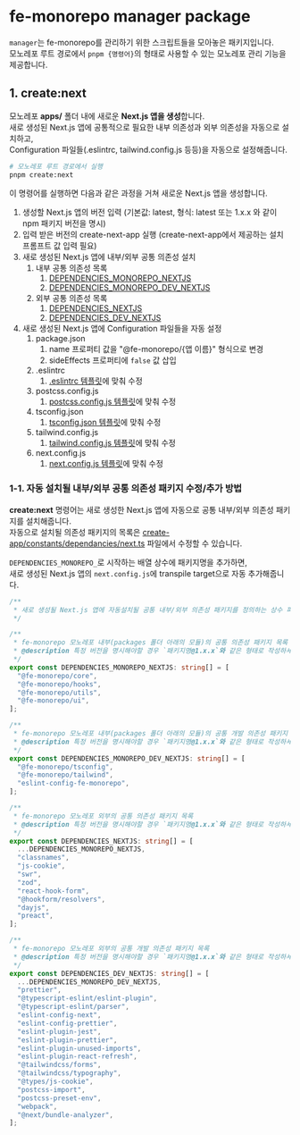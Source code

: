 # fe-monorepo manager package

`manager`는 fe-monorepo를 관리하기 위한 스크립트들을 모아놓은 패키지입니다.  
모노레포 루트 경로에서 `pnpm {명령어}`의 형태로 사용할 수 있는 모노레포 관리 기능을 제공합니다.

## 1. create:next

모노레포 **apps/** 폴더 내에 새로운 **Next.js 앱을 생성**합니다.  
새로 생성된 Next.js 앱에 공통적으로 필요한 내부 의존성과 외부 의존성을 자동으로 설치하고,  
Configuration 파일들(.eslintrc, tailwind.config.js 등등)을 자동으로 설정해줍니다.

```sh
# 모노레포 루트 경로에서 실행
pnpm create:next
```

이 명령어를 실행하면 다음과 같은 과정을 거쳐 새로운 Next.js 앱을 생성합니다.

1. 생성할 Next.js 앱의 버전 입력 (기본값: latest, 형식: latest 또는 1.x.x 와 같이 npm 패키지 버전을 명시)
2. 입력 받은 버전의 create-next-app 실행 (create-next-app에서 제공하는 설치 프롬프트 값 입력 필요)
3. 새로 생성된 Next.js 앱에 내부/외부 공통 의존성 설치
   1. 내부 공통 의존성 목록
      1. [DEPENDENCIES_MONOREPO_NEXTJS](./src/create-app/constants/dependancies/next.ts)
      2. [DEPENDENCIES_MONOREPO_DEV_NEXTJS](./src/create-app/constants/dependancies/next.ts)
   2. 외부 공통 의존성 목록
      1. [DEPENDENCIES_NEXTJS](./src/create-app/constants/dependancies/next.ts)
      2. [DEPENDENCIES_DEV_NEXTJS](./src/create-app/constants/dependancies/next.ts)
4. 새로 생성된 Next.js 앱에 Configuration 파일들을 자동 설정
   1. package.json
      1. name 프로퍼티 값을 "@fe-monorepo/{앱 이름}" 형식으로 변경
      2. sideEffects 프로퍼티에 `false` 값 삽입
   2. .eslintrc
      1. [.eslintrc 템플릿](./src/create-app/constants/templates/eslint/next.ts)에 맞춰 수정
   3. postcss.config.js
      1. [postcss.config.js 템플릿](./src/create-app/constants/templates/postcss/next.ts)에 맞춰 수정
   4. tsconfig.json
      1. [tsconfig.json 템플릿](./src/create-app/constants/templates/tsconfig/next.ts)에 맞춰 수정
   5. tailwind.config.js
      1. [tailwind.config.js 템플릿](./src/create-app/constants/templates/tailwind/next.ts)에 맞춰 수정
   6. next.config.js
      1. [next.config.js 템플릿](./src/create-app/constants/templates/nextConfig/config)에 맞춰 수정

### 1-1. 자동 설치될 내부/외부 공통 의존성 패키지 수정/추가 방법

**create:next** 명령어는 새로 생성한 Next.js 앱에 자동으로 공통 내부/외부 의존성 패키지를 설치해줍니다.  
자동으로 설치될 의존성 패키지의 목록은 [create-app/constants/dependancies/next.ts](./src/create-app/constants/dependancies/next.ts) 파일에서 수정할 수 있습니다.

`DEPENDENCIES_MONOREPO_`로 시작하는 배열 상수에 패키지명을 추가하면,  
새로 생성된 Next.js 앱의 `next.config.js`에 transpile target으로 자동 추가해줍니다.

```ts
/**
 * 새로 생성될 Next.js 앱에 자동설치될 공통 내부/외부 의존성 패키지를 정의하는 상수 파일.
 */

/**
 * fe-monorepo 모노레포 내부(packages 폴더 아래의 모듈)의 공통 의존성 패키지 목록
 * @description 특정 버전을 명시해야할 경우 `패키지명@1.x.x`와 같은 형태로 작성하세요.
 */
export const DEPENDENCIES_MONOREPO_NEXTJS: string[] = [
  "@fe-monorepo/core",
  "@fe-monorepo/hooks",
  "@fe-monorepo/utils",
  "@fe-monorepo/ui",
];

/**
 * fe-monorepo 모노레포 내부(packages 폴더 아래의 모듈)의 공통 개발 의존성 패키지 목록
 * @description 특정 버전을 명시해야할 경우 `패키지명@1.x.x`와 같은 형태로 작성하세요.
 */
export const DEPENDENCIES_MONOREPO_DEV_NEXTJS: string[] = [
  "@fe-monorepo/tsconfig",
  "@fe-monorepo/tailwind",
  "eslint-config-fe-monorepo",
];

/**
 * fe-monorepo 모노레포 외부의 공통 의존성 패키지 목록
 * @description 특정 버전을 명시해야할 경우 `패키지명@1.x.x`와 같은 형태로 작성하세요.
 */
export const DEPENDENCIES_NEXTJS: string[] = [
  ...DEPENDENCIES_MONOREPO_NEXTJS,
  "classnames",
  "js-cookie",
  "swr",
  "zod",
  "react-hook-form",
  "@hookform/resolvers",
  "dayjs",
  "preact",
];

/**
 * fe-monorepo 모노레포 외부의 공통 개발 의존성 패키지 목록
 * @description 특정 버전을 명시해야할 경우 `패키지명@1.x.x`와 같은 형태로 작성하세요.
 */
export const DEPENDENCIES_DEV_NEXTJS: string[] = [
  ...DEPENDENCIES_MONOREPO_DEV_NEXTJS,
  "prettier",
  "@typescript-eslint/eslint-plugin",
  "@typescript-eslint/parser",
  "eslint-config-next",
  "eslint-config-prettier",
  "eslint-plugin-jest",
  "eslint-plugin-prettier",
  "eslint-plugin-unused-imports",
  "eslint-plugin-react-refresh",
  "@tailwindcss/forms",
  "@tailwindcss/typography",
  "@types/js-cookie",
  "postcss-import",
  "postcss-preset-env",
  "webpack",
  "@next/bundle-analyzer",
];

```
